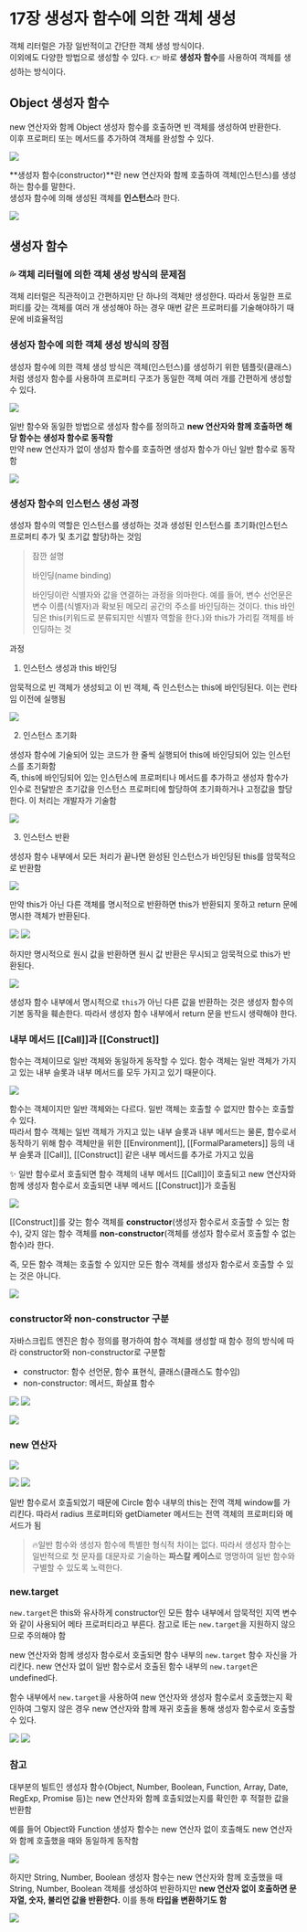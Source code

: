 # 17장 생성자 함수에 의한 객체 생성

객체 리터럴은 가장 일반적이고 간단한 객체 생성 방식이다.  
이외에도 다양한 방법으로 생성할 수 있다. 👉 바로 **생성자 함수**를 사용하여 객체를 생성하는 방식이다.

## Object 생성자 함수

new 연산자와 함께 Object 생성자 함수를 호출하면 빈 객체를 생성하여 반환한다.  
이후 프로퍼티 또는 메서드를 추가하여 객체를 완성할 수 있다.

![](https://velog.velcdn.com/images/pmj9498/post/4c6c7d6b-9ab4-46a6-ae10-2634b6ed29ea/image.png)

**생성자 함수(constructor)**란 new 연산자와 함께 호출하여 객체(인스턴스)를 생성하는 함수를 말한다.  
생성자 함수에 의해 생성된 객체를 **인스턴스**라 한다.

![](https://velog.velcdn.com/images/pmj9498/post/3800508d-d006-4a47-a3b8-aaa8bbcc8eaf/image.png)

## 생성자 함수

### 💦 객체 리터럴에 의한 객체 생성 방식의 문제점

객체 리터럴은 직관적이고 간편하지만 단 하나의 객체만 생성한다. 따라서 동일한 프로퍼티를 갖는 객체를 여러 개 생성해야 하는 경우 매번 같은 프로퍼티를 기술해야하기 때문에 비효율적임

### 생성자 함수에 의한 객체 생성 방식의 장점

생성자 함수에 의한 객체 생성 방식은 객체(인스턴스)를 생성하기 위한 템플릿(클래스)처럼 생성자 함수를 사용하여 프로퍼티 구조가 동일한 객체 여러 개를 간편하게 생성할 수 있다.

![](https://velog.velcdn.com/images/pmj9498/post/24853fda-c251-4713-af54-33ce875aeae5/image.png)

일반 함수와 동일한 방법으로 생성자 함수를 정의하고 **new 연산자와 함께 호출하면 해당 함수는 생성자 함수로 동작함**  
만약 new 연산자가 없이 생성자 함수를 호출하면 생성자 함수가 아닌 일반 함수로 동작함

![](https://velog.velcdn.com/images/pmj9498/post/6a6aacf2-a59a-4647-9d98-5d0f3b4574d4/image.png)

### 생성자 함수의 인스턴스 생성 과정

생성자 함수의 역할은 인스턴스를 생성하는 것과 생성된 인스턴스를 초기화(인스턴스 프로퍼티 추가 및 초기값 할당)하는 것임

> 잠깐 설명
>
> 바인딩(name binding)
>
> 바인딩이란 식별자와 값을 연결하는 과정을 의마한다. 예를 들어, 변수 선언문은 변수 이름(식별자)과 확보된 메모리 공간의 주소를 바인딩하는 것이다. this 바인딩은 this(키워드로 분류되지만 식별자 역할을 한다.)와 this가 가리킬 객체를 바인딩하는 것

과정

1. 인스턴스 생성과 this 바인딩

암묵적으로 빈 객체가 생성되고 이 빈 객체, 즉 인스턴스는 this에 바인딩된다. 이는 런타임 이전에 실행됨

![](https://velog.velcdn.com/images/pmj9498/post/fe8aed55-31e7-40a0-aaab-c4f45e2cc758/image.png)

2. 인스턴스 초기화

생성자 함수에 기술되어 있는 코드가 한 줄씩 실행되어 this에 바인딩되어 있는 인스턴스를 초기화함  
즉, this에 바인딩되어 있는 인스턴스에 프로퍼티나 메서드를 추가하고 생성자 함수가 인수로 전달받은 초기값을 인스턴스 프로퍼티에 할당하여 초기화하거나 고정값을 할당한다. 이 처리는 개발자가 기술함

![](https://velog.velcdn.com/images/pmj9498/post/583926c4-e410-4a32-9f6d-364e84793916/image.png)

3. 인스턴스 반환

생성자 함수 내부에서 모든 처리가 끝나면 완성된 인스턴스가 바인딩된 this를 암묵적으로 반환함

![](https://velog.velcdn.com/images/pmj9498/post/7bd07123-6a79-4cd6-a47f-d63356c471d0/image.png)

만약 this가 아닌 다른 객체를 명시적으로 반환하면 this가 반환되지 못하고 return 문에 명시한 객체가 반환된다.

![](https://velog.velcdn.com/images/pmj9498/post/7ac9836b-0766-472d-adf9-3f64fded1083/image.png)
![](https://velog.velcdn.com/images/pmj9498/post/b523a89f-381f-4cfd-bb4a-bf3a76274f37/image.png)

하지만 명시적으로 원시 값을 반환하면 원시 값 반환은 무시되고 암묵적으로 this가 반환된다.

![](https://velog.velcdn.com/images/pmj9498/post/8957458c-b7ca-47a0-bcaa-2ffdc1a17f01/image.png)

생성자 함수 내부에서 명시적으로 `this`가 아닌 다른 값을 반환하는 것은 생성자 함수의 기본 동작을 훼손한다. 따라서 생성자 함수 내부에서 return 문을 반드시 생략해야 한다.

### 내부 메서드 [[Call]]과 [[Construct]]

함수는 객체이므로 일반 객체와 동일하게 동작할 수 있다. 함수 객체는 일반 객체가 가지고 있는 내부 슬롯과 내부 메서드를 모두 가지고 있기 때문이다.

![](https://velog.velcdn.com/images/pmj9498/post/d7ebd96b-4e4e-4253-af65-c62113118108/image.png)

함수는 객체이지만 일반 객체와는 다르다. 일반 객체는 호출할 수 없지만 함수는 호출할 수 있다.  
따라서 함수 객체는 일반 객체가 가지고 있는 내부 슬롯과 내부 메서드는 물론, 함수로서 동작하기 위해 함수 객체만을 위한 [[Environment]], [[FormalParameters]] 등의 내부 슬롯과 [[Call]], [[Construct]] 같은 내부 메서드를 추가로 가지고 있음

✨ 일반 함수로서 호출되면 함수 객체의 내부 메서드 [[Call]]이 호출되고 new 연산자와 함께 생성자 함수로서 호출되면 내부 메서드 [[Construct]]가 호출됨

![](https://velog.velcdn.com/images/pmj9498/post/9465a668-de30-4653-89d8-e9b7c1d2a0ff/image.png)

[[Construct]]를 갖는 함수 객체를 **constructor**(생성자 함수로서 호출할 수 있는 함수), 갖지 않는 함수 객체를 **non-constructor**(객체를 생성자 함수로서 호출할 수 없는 함수)라 한다.

즉, 모든 함수 객체는 호출할 수 있지만 모든 함수 객체를 생성자 함수로서 호출할 수 있는 것은 아니다.

![](https://velog.velcdn.com/images/pmj9498/post/9362dd32-3ed9-498d-9f4e-da7206233884/image.png)

### constructor와 non-constructor 구분

자바스크립트 엔진은 함수 정의를 평가하여 함수 객체를 생성할 때 함수 정의 방식에 따라 constructor와 non-constructor로 구분함

- constructor: 함수 선언문, 함수 표현식, 클래스(클래스도 함수임)
- non-constructor: 메서드, 화살표 함수

![](https://velog.velcdn.com/images/pmj9498/post/2c877abd-6ab9-459b-9e94-415653d64ee4/image.png)
![](https://velog.velcdn.com/images/pmj9498/post/f5f667cc-d8ae-4dba-b9ab-bc289a30fca7/image.png)

![](https://velog.velcdn.com/images/pmj9498/post/7acef342-9c17-4083-8551-48d8eb8104c0/image.png)

### new 연산자

![](https://velog.velcdn.com/images/pmj9498/post/9a23ca78-8039-4fcd-92d5-a64b592e3f11/image.png)

![](https://velog.velcdn.com/images/pmj9498/post/0b731d8e-4913-4096-8fc1-63afd525bffc/image.png)
![](https://velog.velcdn.com/images/pmj9498/post/6d850a4d-7e27-4daf-a23b-6393c25f3e1c/image.png)

일반 함수로서 호출되었기 때문에 Circle 함수 내부의 this는 전역 객체 window를 가리킨다. 따라서 radius 프로퍼티와 getDiameter 메서드는 전역 객체의 프로퍼티와 메서드가 됨

> 🔥일반 함수와 생성자 함수에 특별한 형식적 차이는 없다. 따라서 생성자 함수는 일반적으로 첫 문자를 대문자로 기술하는 **파스칼 케이스**로 명명하여 일반 함수와 구별할 수 있도록 노력한다.

### new.target

`new.target`은 this와 유사하게 constructor인 모든 함수 내부에서 암묵적인 지역 변수와 같이 사용되어 메타 프로퍼티라고 부른다. 참고로 IE는 `new.target`을 지원하지 않으므로 주의해야 함

new 연산자와 함께 생성자 함수로서 호출되면 함수 내부의 `new.target` 함수 자신을 가리킨다. new 연산자 없이 일반 함수로서 호출된 함수 내부의 `new.target`은 undefined다.

함수 내부에서 `new.target`을 사용하여 new 연산자와 생성자 함수로서 호출했는지 확인하여 그렇지 않은 경우 new 연산자와 함께 재귀 호출을 통해 생성자 함수로서 호출할 수 있다.

![](https://velog.velcdn.com/images/pmj9498/post/d48b5bf8-74be-42f2-be6a-e7db2b9eb4b0/image.png)
![](https://velog.velcdn.com/images/pmj9498/post/48d90af6-0f2b-4981-857b-b5a115f5b438/image.png)

### 참고

대부분의 빌트인 생성자 함수(Object, Number, Boolean, Function, Array, Date, RegExp, Promise 등)는 new 연산자와 함께 호출되었는지를 확인한 후 적절한 값을 반환함

예를 들어 Object와 Function 생성자 함수는 new 연산자 없이 호출해도 new 연산자와 함께 호출했을 때와 동일하게 동작함

![](https://velog.velcdn.com/images/pmj9498/post/364718fe-0d43-4280-85cf-2d5e0acfc911/image.png)

하지만 String, Number, Boolean 생성자 함수는 new 연산자와 함께 호출했을 때 String, Number, Boolean 객체를 생성하여 반환하지만 **new 연산자 없이 호출하면 문자열, 숫자, 불리언 값을 반환한다.** 이를 통해 **타입을 변환하기도 함**

![](https://velog.velcdn.com/images/pmj9498/post/4508a8f6-a5fd-4022-b2f8-85238c8d94c1/image.png)
